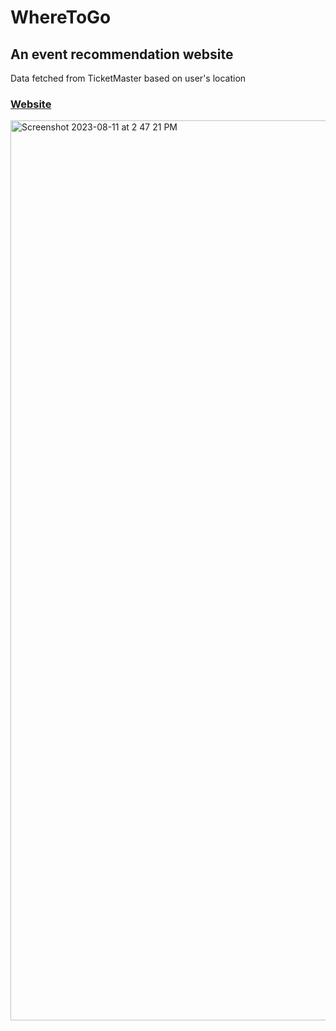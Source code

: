 # WhereToGo
## An event recommendation website
Data fetched from TicketMaster based on user's location

### [Website](http://ec2-3-145-14-0.us-east-2.compute.amazonaws.com:8080/Jupiter/)
<img width="1440" alt="Screenshot 2023-08-11 at 2 47 21 PM" src="https://github.com/mrwangone/WhereToGo/assets/77737759/38d410b9-7732-4175-a765-12fbbff8feb9">
